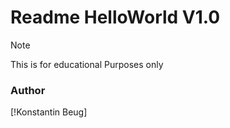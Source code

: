 # Readme HelloWorld V1.0

> [!Note]
> This is for educational Purposes only

### Author
[!Konstantin Beug]